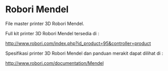 # Robori Mendel

File master printer 3D Robori Mendel.

Full kit printer 3D Robori Mendel tersedia di :

http://www.robori.com/index.php?id_product=95&controller=product

Spesifikasi printer 3D Robori Mendel dan panduan merakit dapat dilihat di :

http://www.robori.com/documentation/Mendel
